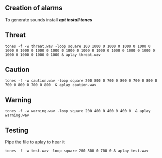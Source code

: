 
## Creation of alarms
To generate sounds install ***apt install tones***

## Threat
```
tones -f -w threat.wav -loop square 100 1000 0 1000 0 1000 0 1000 0 1000 0 1000 0 1000 0 1000 0 1000 0 1000 0 1000 0 1000 0 1000 0 1000 0 1000 0 1000 0 1000 0 1000 & aplay threat.wav
```
## Caution
```
tones -f -w caution.wav -loop square 200 800 0 700 0 800 0 700 0 800 0 700 0 800 0 700 0 800  & aplay caution.wav
```
## Warning
```
tones -f -w warning.wav -loop square 200 400 0 400 0 400 0  & aplay warning.wav
```
## Testing
Pipe the file to aplay to hear it
```
tones -f -w test.wav -loop square 200 800 0 700 0 & aplay test.wav
```

